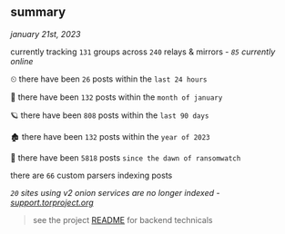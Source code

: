 
## summary
_january 21st, 2023_

currently tracking `131` groups across `240` relays & mirrors - _`85` currently online_

⏲ there have been `26` posts within the `last 24 hours`

🦈 there have been `132` posts within the `month of january`

🪐 there have been `808` posts within the `last 90 days`

🏚 there have been `132` posts within the `year of 2023`

🦕 there have been `5818` posts `since the dawn of ransomwatch`

there are `66` custom parsers indexing posts

_`20` sites using v2 onion services are no longer indexed - [support.torproject.org](https://support.torproject.org/onionservices/v2-deprecation/)_

> see the project [README](https://github.com/joshhighet/ransomwatch#ransomwatch--) for backend technicals
